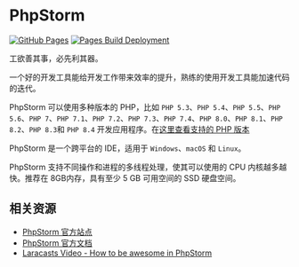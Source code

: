 # PhpStorm

[![GitHub Pages](https://github.com/curder/phpstorm/actions/workflows/build-docs.yml/badge.svg)](https://github.com/curder/phpstorm/actions/workflows/build-docs.yml) [![Pages Build Deployment](https://github.com/curder/phpstorm/actions/workflows/pages/pages-build-deployment/badge.svg)](https://github.com/curder/phpstorm/actions/workflows/pages/pages-build-deployment)

工欲善其事，必先利其器。

一个好的开发工具能给开发工作带来效率的提升，熟练的使用开发工具能加速代码的迭代。

PhpStorm 可以使用多种版本的 PHP，比如 `PHP 5.3`、`PHP 5.4`、`PHP 5.5`、`PHP 5.6`、`PHP 7`、`PHP 7.1`、`PHP 7.2`、`PHP 7.3`、`PHP 7.4`、`PHP 8.0`、`PHP 8.1`、`PHP 8.2`、`PHP 8.3`和 `PHP 8.4` 开发应用程序。在[这里查看支持的 PHP 版本](https://www.jetbrains.com/help/phpstorm/supported-php-versions.html)

PhpStorm 是一个跨平台的 IDE，适用于 `Windows`、`macOS` 和 `Linux`。

PhpStorm 支持不同操作和进程的多线程处理，使其可以使用的 CPU 内核越多越快。推荐在 8GB内存，具有至少 5 GB 可用空间的 SSD 硬盘空间。

## 相关资源

- [PhpStorm 官方站点](https://www.jetbrains.com/phpstorm/)
- [PhpStorm 官方文档](https://www.jetbrains.com/help/phpstorm/getting-started.html)
- [Laracasts Video - How to be awesome in PhpStorm](https://laracasts.com/series/how-to-be-awesome-in-phpstorm)

